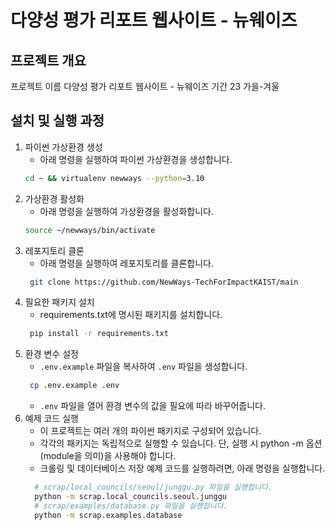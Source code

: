 # 다양성 평가 리포트 웹사이트 - 뉴웨이즈

<!-- # 깃헙은 최종일에 제출 필요!
- 팀별 GitHub repository 링크 및 발표 자료 Slack으로 제출
- GitHub 포함 사항
  - 재현 가능한 전체 개발 코드
  - README.md
    - 간단한 문제 정의와 해결책 설명
    - 사용 가능한 데모 링크 (웹사이트 링크나 실행가능한 Google colab 파일 등)
    - 설치 및 실행 과정 설명
    - 팀 및 팀원 소개
    - (선택 사항) 데모 영상 -->

## 프로젝트 개요

프로젝트 이름 다양성 평가 리포트 웹사이트 - 뉴웨이즈
기간 23 가을-겨울

## 설치 및 실행 과정

1. 파이썬 가상환경 생성
   - 아래 명령을 실행하여 파이썬 가상환경을 생성합니다.
   ```bash
   cd ~ && virtualenv newways --python=3.10
   ```
2. 가상환경 활성화
   - 아래 명령을 실행하여 가상환경을 활성화합니다.
   ```bash
   source ~/newways/bin/activate
   ```
3. 레포지토리 클론
   - 아래 명령을 실행하여 레포지토리를 클론합니다.
   ```bash
    git clone https://github.com/NewWays-TechForImpactKAIST/main
   ```
4. 필요한 패키지 설치
   - requirements.txt에 명시된 패키지를 설치합니다.
   ```bash
    pip install -r requirements.txt
   ```
5. 환경 변수 설정
   - `.env.example` 파일을 복사하여 `.env` 파일을 생성합니다.
   ```bash
    cp .env.example .env
   ```
   - `.env` 파일을 열어 환경 변수의 값을 필요에 따라 바꾸어줍니다.
6. 예제 코드 실행
   - 이 프로젝트는 여러 개의 파이썬 패키지로 구성되어 있습니다.
   - 각각의 패키지는 독립적으로 실행할 수 있습니다. 단, 실행 시 python -m 옵션(module을 의미)을 사용해야 합니다.
   - 크롤링 및 데이터베이스 저장 예제 코드를 실행하려면, 아래 명령을 실행합니다.
   ```bash
     # scrap/local_councils/seoul/junggu.py 파일을 실행합니다.
     python -m scrap.local_councils.seoul.junggu
     # scrap/examples/database.py 파일을 실행합니다.
     python -m scrap.examples.database
   ```

